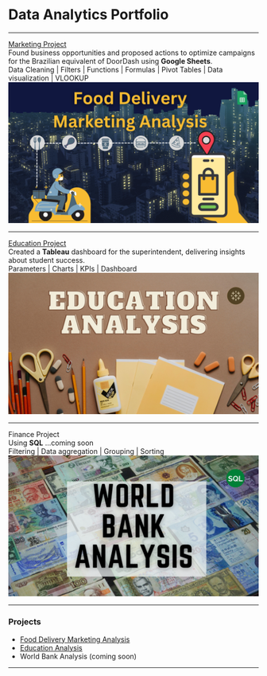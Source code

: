 # Data Analytics Portfolio

---
[Marketing Project](https://www.linkedin.com/pulse/so-whos-dining-delivery-karen-waggoner/) <br>
Found business opportunities and proposed actions to optimize campaigns for the Brazilian equivalent of DoorDash using **Google Sheets**. <br>
Data Cleaning | Filters | Functions | Formulas | Pivot Tables | Data visualization | VLOOKUP <br>
[<img src="images/Food_Delivery.png?raw=true"/>](https://www.linkedin.com/pulse/so-whos-dining-delivery-karen-waggoner/)

---
[Education Project](https://www.linkedin.com/pulse/the-most-powerful-weapon-karen-waggoner/) <br>
Created a **Tableau** dashboard for the superintendent, delivering insights about student success. <br>
Parameters | Charts | KPIs | Dashboard <br>
[<img src="images/Education_Analysis.png?raw=true"/>](https://www.linkedin.com/pulse/the-most-powerful-weapon-karen-waggoner/)

---
Finance Project <br>
Using **SQL** ...coming soon <br>
Filtering | Data aggregation | Grouping | Sorting <br>
<img src="images/World_Bank.png?raw=true"/>

---

### Projects

- [Food Delivery Marketing Analysis](https://www.linkedin.com/pulse/so-whos-dining-delivery-karen-waggoner/)
- [Education Analysis](https://www.linkedin.com/pulse/the-most-powerful-weapon-karen-waggoner/)
- World Bank Analysis (coming soon)


---




